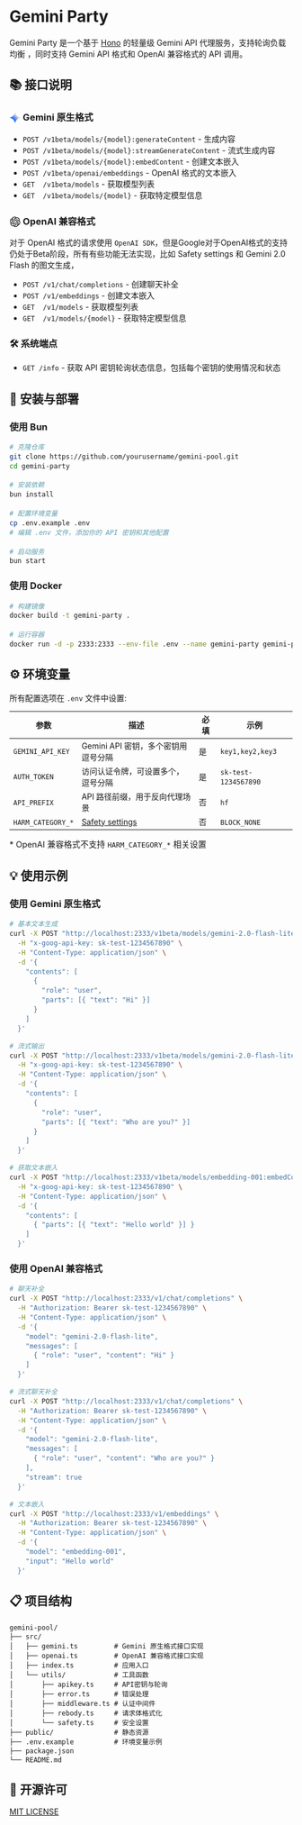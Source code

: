 # Gemini Party

Gemini Party 是一个基于 [Hono](https://github.com/honojs/hono) 的轻量级 Gemini API 代理服务，支持轮询负载均衡
，同时支持 Gemini API 格式和 OpenAI 兼容格式的 API 调用。

## 📚 接口说明

### <img src="public/gemini.svg" alt="gemini-icon" width="20" style="transform: translateY(.3rem)"> Gemini 原生格式

- `POST /v1beta/models/{model}:generateContent` - 生成内容
- `POST /v1beta/models/{model}:streamGenerateContent` - 流式生成内容
- `POST /v1beta/models/{model}:embedContent` - 创建文本嵌入
- `POST /v1beta/openai/embeddings` - OpenAI 格式的文本嵌入
- `GET  /v1beta/models` - 获取模型列表
- `GET  /v1beta/models/{model}` - 获取特定模型信息

### <img src="public/openai.svg" alt="openai-icon" width="20" style="transform: translateY(.3rem)"> OpenAI 兼容格式

对于 OpenAI 格式的请求使用 `OpenAI SDK`，但是Google对于OpenAI格式的支持仍处于Beta阶段，所有有些功能无法实现，比如 Safety
settings 和 Gemini 2.0 Flash 的图文生成，

- `POST /v1/chat/completions` - 创建聊天补全
- `POST /v1/embeddings` - 创建文本嵌入
- `GET  /v1/models` - 获取模型列表
- `GET  /v1/models/{model}` - 获取特定模型信息

### 🛠️ 系统端点

- `GET /info` - 获取 API 密钥轮询状态信息，包括每个密钥的使用情况和状态

## 🚀 安装与部署

### 使用 Bun

```bash
# 克隆仓库
git clone https://github.com/yourusername/gemini-pool.git
cd gemini-party

# 安装依赖
bun install

# 配置环境变量
cp .env.example .env
# 编辑 .env 文件，添加你的 API 密钥和其他配置

# 启动服务
bun start
```

### 使用 Docker

```bash
# 构建镜像
docker build -t gemini-party .

# 运行容器
docker run -d -p 2333:2333 --env-file .env --name gemini-party gemini-party
```

## ⚙️ 环境变量

所有配置选项在 `.env` 文件中设置:

| 参数                | 描述                                                                       | 必填 | 示例                   |
|-------------------|--------------------------------------------------------------------------|----|----------------------|
| `GEMINI_API_KEY`  | Gemini API 密钥，多个密钥用逗号分隔                                                  | 是  | `key1,key2,key3`     |
| `AUTH_TOKEN`      | 访问认证令牌，可设置多个，逗号分隔                                                        | 是  | `sk-test-1234567890` |
| `API_PREFIX`      | API 路径前缀，用于反向代理场景                                                        | 否  | `hf`                 |
| `HARM_CATEGORY_*` | [Safety settings](https://ai.google.dev/gemini-api/docs/safety-settings) | 否  | `BLOCK_NONE`         |

<p style="font-size:.92rem">* OpenAI 兼容格式不支持 <code>HARM_CATEGORY_*</code> 相关设置</p>

## 💡 使用示例

### 使用 Gemini 原生格式

```bash
# 基本文本生成
curl -X POST "http://localhost:2333/v1beta/models/gemini-2.0-flash-lite:generateContent" \
  -H "x-goog-api-key: sk-test-1234567890" \
  -H "Content-Type: application/json" \
  -d '{
    "contents": [
      {
        "role": "user",
        "parts": [{ "text": "Hi" }]
      }
    ]
  }'

```

```bash
# 流式输出
curl -X POST "http://localhost:2333/v1beta/models/gemini-2.0-flash-lite:streamGenerateContent" \
  -H "x-goog-api-key: sk-test-1234567890" \
  -H "Content-Type: application/json" \
  -d '{
    "contents": [
      {
        "role": "user",
        "parts": [{ "text": "Who are you?" }]
      }
    ]
  }'
```

```bash
# 获取文本嵌入
curl -X POST "http://localhost:2333/v1beta/models/embedding-001:embedContent" \
  -H "x-goog-api-key: sk-test-1234567890" \
  -H "Content-Type: application/json" \
  -d '{
    "contents": [
      { "parts": [{ "text": "Hello world" }] }
    ]
  }'
```

### 使用 OpenAI 兼容格式

```bash
# 聊天补全
curl -X POST "http://localhost:2333/v1/chat/completions" \
  -H "Authorization: Bearer sk-test-1234567890" \
  -H "Content-Type: application/json" \
  -d '{
    "model": "gemini-2.0-flash-lite",
    "messages": [
      { "role": "user", "content": "Hi" }
    ]
  }'
```

```bash
# 流式聊天补全
curl -X POST "http://localhost:2333/v1/chat/completions" \
  -H "Authorization: Bearer sk-test-1234567890" \
  -H "Content-Type: application/json" \
  -d '{
    "model": "gemini-2.0-flash-lite",
    "messages": [
      { "role": "user", "content": "Who are you?" }
    ],
    "stream": true
  }'
```

```bash
# 文本嵌入
curl -X POST "http://localhost:2333/v1/embeddings" \
  -H "Authorization: Bearer sk-test-1234567890" \
  -H "Content-Type: application/json" \
  -d '{
    "model": "embedding-001",
    "input": "Hello world"
  }'
```

## 📋 项目结构

```
gemini-pool/
├── src/
│   ├── gemini.ts         # Gemini 原生格式接口实现
│   ├── openai.ts         # OpenAI 兼容格式接口实现
│   ├── index.ts          # 应用入口
│   └── utils/            # 工具函数
│       ├── apikey.ts     # API密钥与轮询
│       ├── error.ts      # 错误处理
│       ├── middleware.ts # 认证中间件
│       ├── rebody.ts     # 请求体格式化
│       └── safety.ts     # 安全设置
├── public/               # 静态资源
├── .env.example          # 环境变量示例
├── package.json
└── README.md
```

## 📄 开源许可

[MIT LICENSE](/LICENSE)